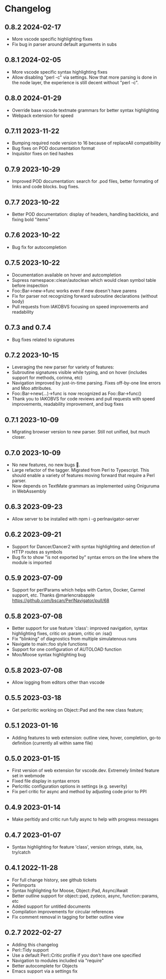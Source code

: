 # Changelog

## 0.8.2 2024-02-17
- More vscode specific highlighting fixes
- Fix bug in parser around default arguments in subs

## 0.8.1 2024-02-05
- More vscode specific syntax highlighting fixes
- Allow disabling "perl -c" via settings. Now that more parsing is done in the node layer, the experience is still decent without "perl -c". 

## 0.8.0 2024-01-29
- Override base vscode textmate grammars for better syntax highlighting
- Webpack extension for speed

## 0.7.11 2023-11-22
- Bumping required node version to 16 because of replaceAll compatibility
- Bug fixes on POD documentation format
- Inquisitor fixes on tied hashes

## 0.7.9 2023-10-29
- Improved POD documentation: search for .pod files, better formating of links and code blocks. bug fixes.

## 0.7.7 2023-10-22
- Better POD documentation: display of headers, handling backticks, and fixing bold "items" 

## 0.7.6 2023-10-22
- Bug fix for autocompletion

## 0.7.5 2023-10-22
- Documentation available on hover and autcompletion
- Supress namespace::clean/autoclean which would clean symbol table before inspection
- Foo::Bar->new->func works even if new doesn't have parens
- Fix for parser not recognizing forward subroutine declarations (without body)
- Pull requests from IAKOBVS focusing on speed improvements and readability 

## 0.7.3 and 0.7.4 
- Bug fixes related to signatures

## 0.7.2 2023-10-15
- Leveraging the new parser for variety of features:
- Subroutine signatures visible while typing, and on hover (includes support for methods, corinna, etc)
- Navigation improved by just-in-time parsing. Fixes off-by-one line errors and Moo attributes.
- Foo::Bar->new(...)->func is now recognized as Foo::Bar->func()
- Thank you to IAKOBVS for code reviews and pull requests with speed improvements, readability improvement, and bug fixes 

## 0.7.1 2023-10-09
- Migrating browser version to new parser. Still not unified, but much closer.

## 0.7.0 2023-10-09
- No new features, no new bugs 🤞.
- Large refactor of the tagger. Migrated from Perl to Typescript. This should enable a variety of features moving forward that require a Perl parser. 
- Now depends on TextMate grammars as implemented using Oniguruma in WebAssembly

## 0.6.3 2023-09-23
- Allow server to be installed with npm i -g perlnavigator-server


## 0.6.2 2023-09-21
- Support for Dancer/Dancer2 with syntax highlighting and detection of HTTP routes as symbols
- Bug fix to show "is not exported by" syntax errors on the line where the module is imported


## 0.5.9 2023-07-09
- Support for perlParams which helps with Carton, Docker, Carmel support, etc. Thanks @marlencrabapple https://github.com/bscan/PerlNavigator/pull/68


## 0.5.8 2023-07-08
- Better support for use feature 'class': improved navigation, syntax highlighting fixes, critic on :param, critic on :isa()
- Fix "blinking" of diagnostics from multiple simulatenous runs
- Navigate to main::foo style functions
- Support for one configuration of AUTOLOAD function
- Moo/Moose syntax highlighting bug


## 0.5.8 2023-07-08
- Allow logging from editors other than vscode


## 0.5.5 2023-03-18
- Get perlcritic working on Object::Pad and the new class feature;


## 0.5.1 2023-01-16
- Adding features to web extension: outline view, hover, completion, go-to definition (currently all within same file)


## 0.5.0 2023-01-15
- First version of web extension for vscode.dev. Extremely limited feature set in webmode
- Fixed file display in syntax errors
- Perlcritic configuration options in settings (e.g. severity)
- Fix perl critic for async and method by adjusting code prior to PPI


## 0.4.9 2023-01-14
- Make perltidy and critic run fully async to help with progress messages


## 0.4.7 2023-01-07
- Syntax highlighting for feature 'class', version strings, state, isa, try/catch


## 0.4.1 2022-11-28
- For full change history, see github tickets
- Perlimports
- Syntax highlighting for Moose, Object::Pad, Async/Await
- Better outline support for object::pad, zydeco, async, function::params, etc
- Added support for untitled documents
- Compilation improvements for circular references
- Fix comment removal in tagging for better outline view


## 0.2.7 2022-02-27

- Adding this changelog
- Perl::Tidy support
- Use a default Perl::Critic profile if you don't have one specified
- Navigation to modules included via "require"
- Better autocomplete for Objects
- Emacs support via a settings fix
